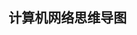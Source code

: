 <!--
 * @Description: 计算机网络思维导图
 * @Version: Beta1.0
 * @Author: 【B站&公众号】Rong姐姐好可爱
 * @Date: 2022-04-21 23:21:16
 * @LastEditors: 【B站&公众号】Rong姐姐好可爱
 * @LastEditTime: 2022-04-21 23:21:17
-->

## 计算机网络思维导图
